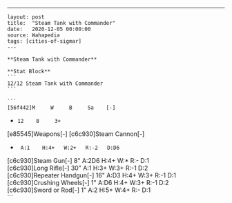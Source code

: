 ---
    layout: post
    title:  "Steam Tank with Commander"
    date:   2020-12-05 00:00:00
    source: Wahapedia
    tags: [cities-of-sigmar]
    ---
    
    **Steam Tank with Commander**
    
    **Stat Block**
    ```
    12/12 Steam Tank with Commander
    ```
    
    ```
    [56f442]M     W     B     Sa    [-]
*     12    8     3+    
[e85545]Weapons[-]
[c6c930]Steam Cannon[-]
*      A:1    H:4+   W:2+   R:-2   D:D6  
[c6c930]Steam Gun[-]
8"     A:2D6  H:4+   W:*    R:-    D:1   
[c6c930]Long Rifle[-]
30"    A:1    H:3+   W:3+   R:-1   D:2   
[c6c930]Repeater Handgun[-]
16"    A:D3   H:4+   W:3+   R:-1   D:1   
[c6c930]Crushing Wheels[-]
1"     A:D6   H:4+   W:3+   R:-1   D:2   
[c6c930]Sword or Rod[-]
1"     A:2    H:5+   W:4+   R:-    D:1   
    ```
    
    
    